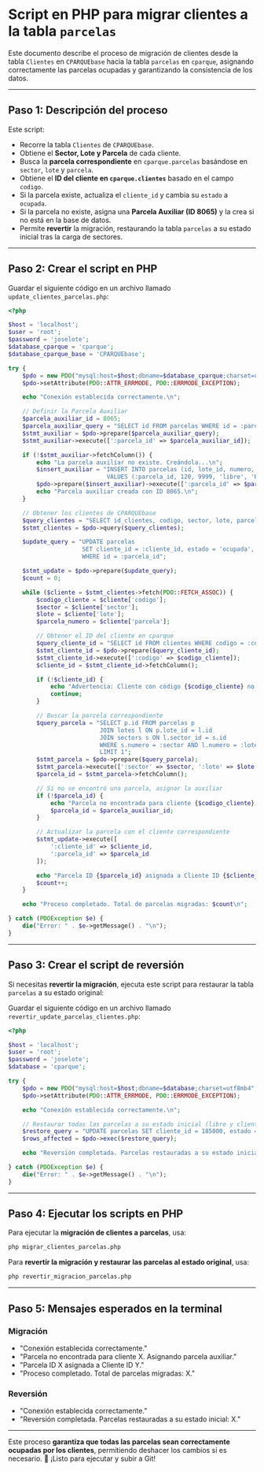 # Script en PHP para migrar clientes a la tabla `parcelas`

Este documento describe el proceso de migración de clientes desde la tabla `Clientes` en `CPARQUEbase` hacia la tabla `parcelas` en `cparque`, asignando correctamente las parcelas ocupadas y garantizando la consistencia de los datos.

---

## Paso 1: Descripción del proceso

Este script:

-   Recorre la tabla `Clientes` de `CPARQUEbase`.
-   Obtiene el **Sector, Lote y Parcela** de cada cliente.
-   Busca la **parcela correspondiente** en `cparque.parcelas` basándose en `sector`, `lote` y `parcela`.
-   Obtiene el **ID del cliente en `cparque.clientes`** basado en el campo `codigo`.
-   Si la parcela existe, actualiza el `cliente_id` y cambia su `estado` a `ocupada`.
-   Si la parcela no existe, asigna una **Parcela Auxiliar (ID 8065)** y la crea si no está en la base de datos.
-   Permite **revertir** la migración, restaurando la tabla `parcelas` a su estado inicial tras la carga de sectores.

---

## Paso 2: Crear el script en PHP

Guardar el siguiente código en un archivo llamado `update_clientes_parcelas.php`:

```php
<?php

$host = 'localhost';
$user = 'root';
$password = 'joselote';
$database_cparque = 'cparque';
$database_cparque_base = 'CPARQUEbase';

try {
    $pdo = new PDO("mysql:host=$host;dbname=$database_cparque;charset=utf8mb4", $user, $password);
    $pdo->setAttribute(PDO::ATTR_ERRMODE, PDO::ERRMODE_EXCEPTION);

    echo "Conexión establecida correctamente.\n";

    // Definir la Parcela Auxiliar
    $parcela_auxiliar_id = 8065;
    $parcela_auxiliar_query = "SELECT id FROM parcelas WHERE id = :parcela_id";
    $stmt_auxiliar = $pdo->prepare($parcela_auxiliar_query);
    $stmt_auxiliar->execute([':parcela_id' => $parcela_auxiliar_id]);

    if (!$stmt_auxiliar->fetchColumn()) {
        echo "La parcela auxiliar no existe. Creándola...\n";
        $insert_auxiliar = "INSERT INTO parcelas (id, lote_id, numero, estado, descripcion, cliente_id, created_at, updated_at)
                            VALUES (:parcela_id, 120, 9999, 'libre', 'Parcela Auxiliar', 185000, NOW(), NOW())";
        $pdo->prepare($insert_auxiliar)->execute([':parcela_id' => $parcela_auxiliar_id]);
        echo "Parcela auxiliar creada con ID 8065.\n";
    }

    // Obtener los clientes de CPARQUEbase
    $query_clientes = "SELECT id_clientes, codigo, sector, lote, parcela FROM $database_cparque_base.Clientes";
    $stmt_clientes = $pdo->query($query_clientes);

    $update_query = "UPDATE parcelas
                     SET cliente_id = :cliente_id, estado = 'ocupada', updated_at = NOW()
                     WHERE id = :parcela_id";

    $stmt_update = $pdo->prepare($update_query);
    $count = 0;

    while ($cliente = $stmt_clientes->fetch(PDO::FETCH_ASSOC)) {
        $codigo_cliente = $cliente['codigo'];
        $sector = $cliente['sector'];
        $lote = $cliente['lote'];
        $parcela_numero = $cliente['parcela'];

        // Obtener el ID del cliente en cparque
        $query_cliente_id = "SELECT id FROM clientes WHERE codigo = :codigo LIMIT 1";
        $stmt_cliente_id = $pdo->prepare($query_cliente_id);
        $stmt_cliente_id->execute([':codigo' => $codigo_cliente]);
        $cliente_id = $stmt_cliente_id->fetchColumn();

        if (!$cliente_id) {
            echo "Advertencia: Cliente con código {$codigo_cliente} no encontrado en cparque. Saltando...\n";
            continue;
        }

        // Buscar la parcela correspondiente
        $query_parcela = "SELECT p.id FROM parcelas p
                          JOIN lotes l ON p.lote_id = l.id
                          JOIN sectors s ON l.sector_id = s.id
                          WHERE s.numero = :sector AND l.numero = :lote AND p.numero = :parcela_numero
                          LIMIT 1";
        $stmt_parcela = $pdo->prepare($query_parcela);
        $stmt_parcela->execute([':sector' => $sector, ':lote' => $lote, ':parcela_numero' => $parcela_numero]);
        $parcela_id = $stmt_parcela->fetchColumn();

        // Si no se encontró una parcela, asignar la auxiliar
        if (!$parcela_id) {
            echo "Parcela no encontrada para cliente {$codigo_cliente}. Asignando parcela auxiliar.\n";
            $parcela_id = $parcela_auxiliar_id;
        }

        // Actualizar la parcela con el cliente correspondiente
        $stmt_update->execute([
            ':cliente_id' => $cliente_id,
            ':parcela_id' => $parcela_id
        ]);

        echo "Parcela ID {$parcela_id} asignada a Cliente ID {$cliente_id}.\n";
        $count++;
    }

    echo "Proceso completado. Total de parcelas migradas: $count\n";

} catch (PDOException $e) {
    die("Error: " . $e->getMessage() . "\n");
}
```

---

## Paso 3: Crear el script de reversión

Si necesitas **revertir la migración**, ejecuta este script para restaurar la tabla `parcelas` a su estado original:

Guardar el siguiente código en un archivo llamado `revertir_update_parcelas_clientes.php`:

```php
<?php

$host = 'localhost';
$user = 'root';
$password = 'joselote';
$database = 'cparque';

try {
    $pdo = new PDO("mysql:host=$host;dbname=$database;charset=utf8mb4", $user, $password);
    $pdo->setAttribute(PDO::ATTR_ERRMODE, PDO::ERRMODE_EXCEPTION);

    echo "Conexión establecida correctamente.\n";

    // Restaurar todas las parcelas a su estado inicial (libre y cliente_id 185000)
    $restore_query = "UPDATE parcelas SET cliente_id = 185000, estado = 'libre', updated_at = NOW()";
    $rows_affected = $pdo->exec($restore_query);

    echo "Reversión completada. Parcelas restauradas a su estado inicial: $rows_affected\n";

} catch (PDOException $e) {
    die("Error: " . $e->getMessage() . "\n");
}
```

---

## Paso 4: Ejecutar los scripts en PHP

Para ejecutar la **migración de clientes a parcelas**, usa:

```sh
php migrar_clientes_parcelas.php
```

Para **revertir la migración y restaurar las parcelas al estado original**, usa:

```sh
php revertir_migracion_parcelas.php
```

---

## Paso 5: Mensajes esperados en la terminal

### **Migración**

-   "Conexión establecida correctamente."
-   "Parcela no encontrada para cliente X. Asignando parcela auxiliar."
-   "Parcela ID X asignada a Cliente ID Y."
-   "Proceso completado. Total de parcelas migradas: X."

### **Reversión**

-   "Conexión establecida correctamente."
-   "Reversión completada. Parcelas restauradas a su estado inicial: X."

---

Este proceso **garantiza que todas las parcelas sean correctamente ocupadas por los clientes**, permitiendo deshacer los cambios si es necesario. 🚀 ¡Listo para ejecutar y subir a Git!
